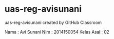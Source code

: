 # uas-reg-avisunani
uas-reg-avisunani created by GitHub Classroom

Nama : Avi Sunani
Nim : 2014150054
Kelas Asal : 02
